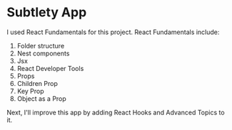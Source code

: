 # Subtlety App
I used React Fundamentals for this project.
React Fundamentals include:
1. Folder structure
2. Nest components
3. Jsx
4. React Developer Tools
5. Props
6. Children Prop
7. Key Prop
8. Object as a Prop

Next, I'll improve this app by adding React Hooks and Advanced Topics to it.
